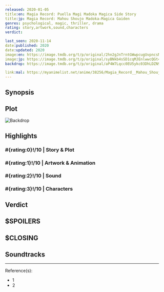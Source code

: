 ```yaml
---
released: 2020-01-05
title:en: Magia Record: Puella Magi Madoka Magica Side Story
title:jp: Magia Record: Mahou Shoujo Madoka☆Magica Gaiden
genres: psychological, magic, thriller, drama
rating: story,artwork,sound,characters
verdict:

last_seen: 2020-11-14
date:published: 2020
date:updated: 2020
image:en: https://image.tmdb.org/t/p/original/2hn2gJnTrntGWwpcugUvpncsNMK.jpg
image:jp: https://image.tmdb.org/t/p/original/syBNkb4sSD1cqMJEnlwwcQGt4Qu.jpg
backdrop: https://image.tmdb.org/t/p/original/aP4W7Lqcc0EU5ykc03DhLDZN9uP.jpg

link:mal: https://myanimelist.net/anime/38256/Magia_Record__Mahou_Shoujo_Madoka%E2%98%86Magica_Gaiden_TV
---
```



## Synopsis

## Plot

![Backdrop]()

## Highlights

### #{rating:0}!/10 | Story & Plot

### #{rating:1}!/10 | Artwork & Animation

### #{rating:2}!/10 | Sound

### #{rating:3}!/10 | Characters

## Verdict

## $SPOILERS

## $CLOSING

## Soundtracks

***
Reference(s):

- 1
- 2
